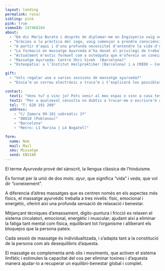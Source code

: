 ```yaml
---
layout: landing
permalink: rosa/
sibling: pink
pink: true
vimeoId: 147468244
about:
  - "Em dic Maria Burata i després de diplomar-me en Enginyeria vaig veure que el meu camí era un altre."
  - "Gràcies a la pràctica del ioga, vaig començar a prendre consciència del cos i a connectar amb ell."
  - "A partir d'aqui i d'una profunda necessitat d'entendre la vida d'una manera més holística, vaig començar a realitzar diferents cursos, treballs energètics i a introduir-me en el camp de les teràpies, on vaig descobrir la meva vocació terapèutica."
  - "La formació en massatge Ayurveda m’ha donat el privilegi de treballar dia a dia amb el cos en un aprenentatge constant de tractaments energètics i físics."
  - "Actualment m'estic formant com a osteòpata que m'ofereix un coneixement global de la persona, des del punt de vista estructural, visceral, cráneo-sacral, com en els aspectes somato-emocional i energètics."
  - "Massatge Ayurveda: Centre Shri Vivek  (Barcelona)"
  - "Osteopatia: a l’Institut Heilpraktiker (Barcelona) i a CREDO – Centre de Recherche et d’ Enseignement de l’Ostéopathie (Barcelona)"

gift:
  - "Vols regalar una o varies sessions de massatge ayurveda?"
  - "Envia’m un correu electrònic o truca’m i t’explicaré les possibles opcions."

contact:
  text1: "Vens tu? o vinc jo? Pots venir al meu espai o vinc a casa teva. Consulta els preus."
  text2: "Per a qualsevol consulta no dubtis a trucar-me o escriure’m a través d’aquest formulari."
  tel: "T: 620 191 209"
  address:
    - "C/ Zamora 99-101 sobreàtic 1ª"
    - "08018 (Poblenou)"
    - "Barcelona"
    - "Metro: L1 Marina | L4 Bogatell"

form:
  name: Nom
  mail: Mail
  sms: Missatge
  send: ENVIAR
---
```


El terme _Ayurveda_ prové del sànscrit, la llengua clàssica de l’hinduisme.

És format per la unió de dos mots: _ayur_, que significa “vida” i _veda_, que vol dir “coneixement”.

A diferencia d’altres massatges que es centren només en els aspectes més físics, el massatge ayurvèdic treballa a tres nivells: físic, emocional i energètic, oferint així una profunda sensació de relaxació i benestar.

Mitjançant tècniques d’amassament, digito-puntura i fricció es relaxen el sistema circulatori, emocional, energètic i muscular; ajudant així a eliminar la fatiga tant mental com física, equilibrant tot l’organisme i alliberant els bloquejos que la persona pateix.

Cada sessió de massatge és individualitzada, i s’adapta tant a la constitució de la persona com als desequilibris d’aquesta.

El massatge es complementa amb olis i moviments, que activen el sistema limfàtic i estimulen la capacitat del cos per eliminar toxines i d’aquesta manera ajudar-lo a recuperar un equilibri-benestar global i complet.

